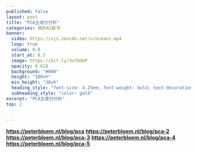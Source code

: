 ```yaml
---
published: false
layout: post
title: "PCA主成分分析"
categories: 我的AI新书
banner:
  video: https://vjs.zencdn.net/v/oceans.mp4
  loop: true
  volume: 0.8
  start_at: 8.5
  image: https://bit.ly/3xTmdUP
  opacity: 0.618
  background: "#000"
  height: "100vh"
  min_height: "38vh"
  heading_style: "font-size: 4.25em; font-weight: bold; text-decoration: underline"
  subheading_style: "color: gold"
excerpt: "PCA主成分分析"
top: 2


---
```


**https://peterbloem.nl/blog/pca**
**https://peterbloem.nl/blog/pca-2**
**https://peterbloem.nl/blog/pca-3**
**https://peterbloem.nl/blog/pca-4**
**https://peterbloem.nl/blog/pca-5**

